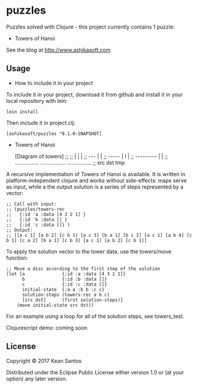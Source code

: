 # puzzles

Puzzles solved with Clojure - this project currently contains 1 puzzle:
* Towers of Hanoi

See the blog at http://www.ashikasoft.com

## Usage

* How to include it in your project

To include it in your project, download it from github and install it in your local repository with lein:

    lein install

Then include it in project.clj:

    [ashikasoft/puzzles "0.1.0-SNAPSHOT]

* Towers of Hanoi

    [Diagram of towers]
    ;;
    ;;          |                |                  |
    ;;         ---               |                  |
    ;;        -----              |     I            |
    ;;      ---------            |                  |
    ;;  ................  .................  ................
    ;;         src              dst                tmp

A recursive implementation of Towers of Hanoi is available.
It is written in platform-independent clojure and works without side-effects:
maps serve as input, while a the output solution is a series of steps represented
by a vector:

    ;; Call with input:
    ;; (puzzles/towers-rec
    ;;   {:id 'a :data [4 3 2 1] }
    ;;   {:id 'b :data [] }
    ;;   {:id 'c :data []} )
    ;; Output:
    ;; [[a c 1] [a b 2] [c b 1] [a c 3] [b a 1] [b c 2] [a c 1] [a b 4] [c b 1] [c a 2] [b a 1] [c b 3] [a c 1] [a b 2] [c b 1]]

To apply the solution vector to the tower data, use the towers/move function:

    ;; Move a disc according to the first step of the solution
    (let [a              {:id :a :data [4 3 2 1]}
          b              {:id :b :data []}
          c              {:id :c :data []}
          initial-state  {:a a :b b :c c}
          solution-steps (towers-rec a b c)
          [src dst]      (first solution-steps)]
        (move initial-state src dst))

For an example using a loop for all of the solution steps, see towers_test.

Clojurescript demo: coming soon



## License

Copyright © 2017 Kean Santos

Distributed under the Eclipse Public License either version 1.0 or (at
your option) any later version.
